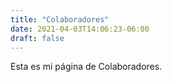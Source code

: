 ```yaml
---
title: "Colaboradores"
date: 2021-04-03T14:06:23-06:00
draft: false
---
```


Esta es mi página de Colaboradores.
